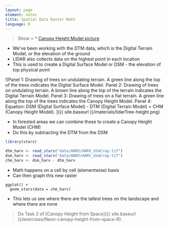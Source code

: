 ```yaml
---
layout: page
element: notes
title: Spatial Data Raster Math
language: R
--- 
```


> Show > * [Canopy Height Model picture](https://datacarpentry.org/r-raster-vector-geospatial/images/dc-spatial-raster/lidarTree-height.png)

* We've been working with the DTM data, which is the Digital Terrain Model, or the elevation of the ground
* LIDAR also collects data on the highest point in each location 
* This is used to create a Digital Surface Model or DSM - the elevation of top physical point

![Panel 1: Drawing of trees on undulating terrain. A green line along the top of the trees indicates the Digital Surface Model.
Panel 2: Drawing of trees on undulating terrain. A brown line along the top of the terrain indicates the Digital Terrain Model.
Panel 3: Drawing of trees on a flat terrain. A green line along the top of the trees indicates the Canopy Height Model.
Panel 4: Equation: DSM (Digital Surface Model) - DTM (Digital Terrain Model) = CHM (Canopy Height Model).
]({{ site.baseurl }}/materials/lidarTree-height.png)

* In forested areas we can combine these to create a Canopy Height Model (CHM)
* Do this by subtracting the DTM from the DSM

```r
library(stars)

dtm_harv <- read_stars("data/HARV/HARV_dtmCrop.tif")
dsm_harv <- read_stars("data/HARV/HARV_dsmCrop.tif")
chm_harv <- dsm_harv - dtm_harv
```

* Math happens on a cell by cell (elementwise) basis
* Can then graph this new raster

```
ggplot() +
  geom_stars(data = chm_harv)
```

* This lets us see where there are the tallest trees on the landscape and where there are none

> Do Task 2 of [Canopy Height from Space]({{ site.baseurl }}/exercises/Neon-canopy-height-from-space-R).